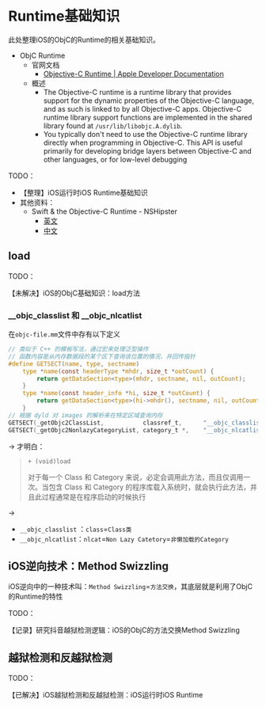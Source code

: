 # Runtime基础知识

此处整理iOS的ObjC的Runtime的相关基础知识。

* ObjC Runtime
  * 官网文档
    * [Objective-C Runtime | Apple Developer Documentation](https://developer.apple.com/documentation/objectivec/objective-c_runtime?language=objc)
  * 概述
    * The Objective-C runtime is a runtime library that provides support for the dynamic properties of the Objective-C language, and as such is linked to by all Objective-C apps. Objective-C runtime library support functions are implemented in the shared library found at `/usr/lib/libobjc.A.dylib`.
    * You typically don't need to use the Objective-C runtime library directly when programming in Objective-C. This API is useful primarily for developing bridge layers between Objective-C and other languages, or for low-level debugging

TODO：

* 【整理】iOS运行时iOS Runtime基础知识
* 其他资料：
  * Swift & the Objective-C Runtime - NSHipster
    * [英文](https://nshipster.com/swift-objc-runtime/)
    * [中文](https://nshipster.cn/swift-objc-runtime/)

## load

TODO：

【未解决】iOS的ObjC基础知识：load方法

### __objc_classlist 和 __objc_nlcatlist

在`objc-file.mm`文件中存有以下定义

```c
// 类似于 C++ 的模板写法，通过宏来处理泛型操作
// 函数内容是从内存数据段的某个区下查询该位置的情况，并回传指针
#define GETSECT(name, type, sectname)                                   \
    type *name(const headerType *mhdr, size_t *outCount) {              \
        return getDataSection<type>(mhdr, sectname, nil, outCount);     \
    }                                                                   \
    type *name(const header_info *hi, size_t *outCount) {               \
        return getDataSection<type>(hi->mhdr(), sectname, nil, outCount); \
    }
// 根据 dyld 对 images 的解析来在特定区域查询内存
GETSECT(_getObjc2ClassList,           classref_t,      "__objc_classlist");
GETSECT(_getObjc2NonlazyCategoryList, category_t *,    "__objc_nlcatlist");
```

-> 才明白：

> `+ (void)load`
> 
> 对于每一个 Class 和 Category 来说，必定会调用此方法，而且仅调用一次。当包含 Class 和 Category 的程序库载入系统时，就会执行此方法，并且此过程通常是在程序启动的时候执行

->

* `__objc_classlist` ：`class`=`Class类`
* `__objc_nlcatlist`：`nlcat`=`Non Lazy Catetory`=`非懒加载的Category`

## iOS逆向技术：Method Swizzling

iOS逆向中的一种技术叫：`Method Swizzling`=`方法交换`，其底层就是利用了ObjC的Runtime的特性

TODO：

【记录】研究抖音越狱检测逻辑：iOS的ObjC的方法交换Method Swizzling

## 越狱检测和反越狱检测

TODO：

【已解决】iOS越狱检测和反越狱检测：iOS运行时iOS Runtime
